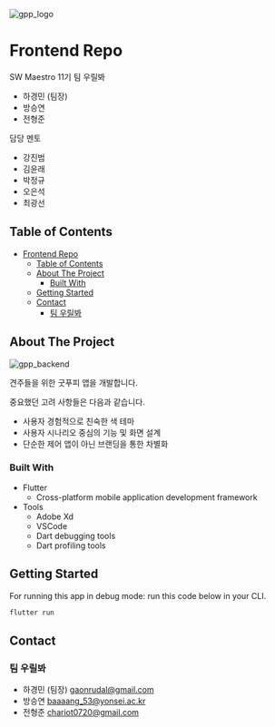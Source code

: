 ![gpp_logo](readme_media/gpp_logo.png)

# Frontend Repo

SW Maestro 11기 팀 우릴봐

- 하경민 (팀장)
- 방승연
- 전형준

담당 멘토

- 강진범
- 김윤래
- 박정규
- 오은석
- 최광선

## Table of Contents

- [Frontend Repo](#frontend-repo)
  - [Table of Contents](#table-of-contents)
  - [About The Project](#about-the-project)
    - [Built With](#built-with)
  - [Getting Started](#getting-started)
  - [Contact](#contact)
    - [팀 우릴봐](#팀-우릴봐)

## About The Project

![gpp_backend](readme_media/gpp_frontend.jpeg)

견주들을 위한 굿푸피 앱을 개발합니다.

중요했던 고려 사항들은 다음과 같습니다.

- 사용자 경험적으로 친숙한 색 테마 
- 사용자 시나리오 중심의 기능 및 화면 설계
- 단순한 제어 앱이 아닌 브랜딩을 통한 차별화

### Built With

- Flutter
  - Cross-platform mobile application development framework
- Tools
  - Adobe Xd
  - VSCode
  - Dart debugging tools
  - Dart profiling tools
  
## Getting Started

For running this app in debug mode: run this code below in your CLI.

```bash
flutter run
```

## Contact

### 팀 우릴봐

- 하경민 (팀장) gaonrudal@gmail.com
- 방승연 baaaang_53@yonsei.ac.kr
- 전형준 chariot0720@gmail.com
